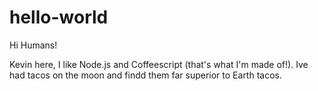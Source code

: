 # hello-world

Hi Humans! 

Kevin here, I like Node.js and Coffeescript (that's what I'm made of!).
Ive had tacos on the moon and findd them far superior to Earth tacos.
